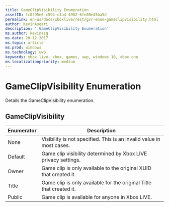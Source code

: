 ```yaml
---
title: GameClipVisibility Enumeration
assetID: fc0295e6-c594-c3a4-4982-6fe08e45ba5d
permalink: en-us/docs/xboxlive/rest/gvr-enum-gameclipvisibility.html
author: KevinAsgari
description: ' GameClipVisibility Enumeration'
ms.author: kevinasg
ms.date: 20-12-2017
ms.topic: article
ms.prod: windows
ms.technology: uwp
keywords: xbox live, xbox, games, uwp, windows 10, xbox one
ms.localizationpriority: medium
---
```



# GameClipVisibility Enumeration
Details the GameClipVisibility enumeration. 
<a id="ID4ER"></a>

 
## GameClipVisibility
 
| <b>Enumerator</b>| <b>Description</b>| 
| --- | --- | 
| None| Visibility is not specified. This is an invalid value in most cases.| 
| Default| Game clip visibility determined by Xbox LIVE privacy settings.| 
| Owner| Game clip is only available to the original XUID that created it.| 
| Title| Game clip is only available for the original Title that created it.| 
| Public| Game clip is available for anyone in Xbox LIVE.| 
  